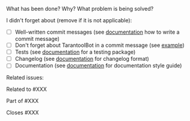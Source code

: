 What has been done? Why? What problem is being solved?

I didn't forget about (remove if it is not applicable):

- [ ] Well-written commit messages (see [documentation][how-to-write-commit] how to write a commit message)
- [ ] Don't forget about TarantoolBot in a commit message (see [example][tarantoolbot-example])
- [ ] Tests (see [documentation][go-testing] for a testing package)
- [ ] Changelog (see [documentation][keepachangelog] for changelog format)
- [ ] Documentation (see [documentation][go-doc] for documentation style guide)

Related issues:

Related to #XXX

Part of #XXX

Closes #XXX

[go-doc]: https://go.dev/blog/godoc
[go-testing]: https://pkg.go.dev/testing
[how-to-write-commit]: https://www.tarantool.io/en/doc/latest/contributing/developer_guidelines/#how-to-write-a-commit-message
[keepachangelog]: https://keepachangelog.com/en/1.0.0/
[tarantoolbot-example]: https://github.com/tarantool/tt/pull/1030/commits
